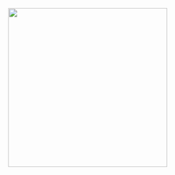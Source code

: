 
<img src="https://github.com/StefanDimitrow/ProfileRepo/blob/main/72uG.gif" width="324" height="324">



